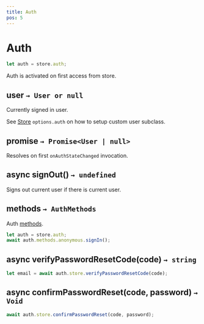```yaml
---
title: Auth
pos: 5
---
```


# Auth

``` javascript
let auth = store.auth;
```

Auth is activated on first access from store.

## user `→ User or null`

Currently signed in user.

See [Store](api/store) `options.auth` on how to setup custom user subclass.

## promise `→ Promise<User | null>`

Resolves on first `onAuthStateChanged` invocation.

## async signOut() `→ undefined`

Signs out current user if there is current user.

## methods `→ AuthMethods`

Auth [methods](api/auth/methods).

``` javascript
let auth = store.auth;
await auth.methods.anonymous.signIn();
```

## async verifyPasswordResetCode(code) `→ string`

``` javascript
let email = await auth.store.verifyPasswordResetCode(code);
```

## async confirmPasswordReset(code, password) `→ Void`

``` javascript
await auth.store.confirmPasswordReset(code, password);
```
